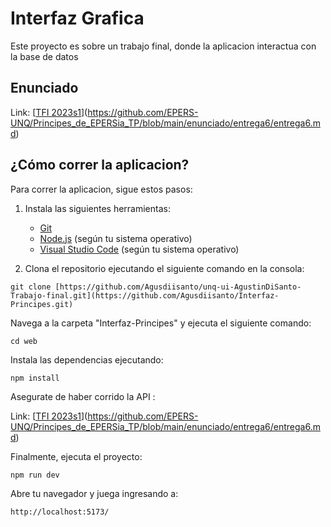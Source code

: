 # Interfaz Grafica

Este proyecto es sobre un trabajo final, donde la aplicacion interactua con la base de datos

## Enunciado

Link: [[TFI 2023s1](https://github.com/unq-ui/material/blob/master/TFIs/2023s1-TFI.md)](https://github.com/EPERS-UNQ/Principes_de_EPERSia_TP/blob/main/enunciado/entrega6/entrega6.md)

## ¿Cómo correr la aplicacion?

Para correr la aplicacion, sigue estos pasos:

1. Instala las siguientes herramientas:
   - [Git](https://git-scm.com/)
   - [Node.js](https://nodejs.org/) (según tu sistema operativo)
   - [Visual Studio Code](https://code.visualstudio.com/) (según tu sistema operativo)

2. Clona el repositorio ejecutando el siguiente comando en la consola:

```shell
git clone [https://github.com/Agusdiisanto/unq-ui-AgustinDiSanto-Trabajo-final.git](https://github.com/Agusdiisanto/Interfaz-Principes.git)
```

Navega a la carpeta "Interfaz-Principes" y ejecuta el siguiente comando:
```shell
cd web
```
Instala las dependencias ejecutando:

```shell
npm install
```

Asegurate de haber corrido la API : 

Link: [[TFI 2023s1](https://github.com/unq-ui/material/blob/master/TFIs/2023s1-TFI.md)](https://github.com/EPERS-UNQ/Principes_de_EPERSia_TP/blob/main/enunciado/entrega6/entrega6.md)

Finalmente, ejecuta el proyecto:

```shell
npm run dev
```

Abre tu navegador y juega ingresando a:
```plaintext
http://localhost:5173/
```




